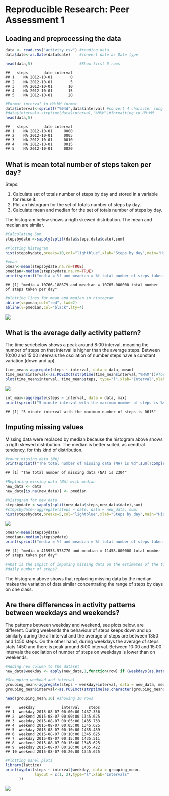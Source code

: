 # Reproducible Research: Peer Assessment 1


## Loading and preprocessing the data

```r
data <- read.csv("activity.csv") #reading data
data$date<-as.Date(data$date)    #convert date as Date type

head(data,5)                     #Show first 5 rows 
```

```
##   steps       date interval
## 1    NA 2012-10-01        0
## 2    NA 2012-10-01        5
## 3    NA 2012-10-01       10
## 4    NA 2012-10-01       15
## 5    NA 2012-10-01       20
```

```r
#Format interval to HH:MM format
data$interval<-sprintf("%04d",data$interval) #convert 4 character long and filling with 0
#data$interval<-strptime(data$interval,"%H%M")#formatting to HH:MM
head(data,5)
```

```
##   steps       date interval
## 1    NA 2012-10-01     0000
## 2    NA 2012-10-01     0005
## 3    NA 2012-10-01     0010
## 4    NA 2012-10-01     0015
## 5    NA 2012-10-01     0020
```

## What is mean total number of steps taken per day?
Steps:  
1. Calculate set of totals number of steps by day and stored in a variable for reuse it.  
2. Plot an histogram for the set of totals number of steps by day.    
3. Calculate mean and median for the set of totals number of steps by day.    

The histogram below shows a rigth skewed distribution. The mean and median are similar.


```r
#Calculating Sum
stepsbydate <-sapply(split(data$steps,data$date),sum)

#Plotting histogram 
hist(stepsbydate,breaks=10,col="lightblue",xlab="Steps by day",main="Histogram Steps by Day")

#mean
pmean<-mean(stepsbydate,na.rm=TRUE)
pmedian<-median(stepsbydate,na.rm=TRUE)
print(sprintf("media = %f and meadian = %f total number of steps taken per day",pmean,pmedian))
```

```
## [1] "media = 10766.188679 and meadian = 10765.000000 total number of steps taken per day"
```

```r
#plotting lines for mean and median in histogram
abline(v=pmean,col="red", lwd=2)
abline(v=pmedian,col="black",lty=4)
```

![](PA1_template_files/figure-html/unnamed-chunk-2-1.png) 

## What is the average daily activity pattern?
The time seriebelow shows a peak around 8:00 interval, meaning the number of steps on that interval is higher than the average steps. Between 10:00 and 15:00 intervals the oscilation of number steps have a constant variation (down and up).


```r
time_mean<-aggregate(steps ~ interval, data = data, mean)
time_mean$interval<-as.POSIXct(strptime(time_mean$interval,"%H%M"))#formatting to HH:MM
plot(time_mean$interval, time_mean$steps, type="l",xlab="Interval",ylab="steps mean",main="Time Serie")
```

![](PA1_template_files/figure-html/unnamed-chunk-3-1.png) 

```r
int_max<-aggregate(steps ~ interval, data = data, max)
print(sprintf("5-minute interval with the maximum number of steps is %s",int_max[which.max(int_max$steps),1]))
```

```
## [1] "5-minute interval with the maximum number of steps is 0615"
```

## Imputing missing values
Missing data were replaced by median because the histogram above shows a rigth skewed distribution. The median is better suited, as cendtral tendency, for this kind of distribution.


```r
#count missing data (NA)
print(sprintf("The total number of missing data (NA) is %d",sum(!complete.cases(data))))
```

```
## [1] "The total number of missing data (NA) is 2304"
```

```r
#Replacing missing data (NA) with median
new_data <- data
new_data[is.na(new_data)] <- pmedian

#Histogram for new_data
stepsbydate <-sapply(split(new_data$steps,new_data$date),sum)
#stepsbydate<-aggregate(steps ~ date, data = new_data, sum)
hist(stepsbydate,breaks=5,col="lightblue",xlab="Steps by day",main="Histogram Steps by Day with NA replaced by median ")
```

![](PA1_template_files/figure-html/unnamed-chunk-4-1.png) 

```r
pmean<-mean(stepsbydate)
pmedian<-median(stepsbydate)
print(sprintf("media = %f and meadian = %f total number of steps taken per day",pmean,pmedian))
```

```
## [1] "media = 415953.573770 and meadian = 11458.000000 total number of steps taken per day"
```

```r
#What is the impact of imputing missing data on the estimates of the total
#daily number of steps?
```
The histogram above shows that replacing missing data by the median makes the variation  of data similar concentrating the range of steps by days on one class.

## Are there differences in activity patterns between weekdays and weekends?

The patterns between weekday and weekend, see plots below, are different. During weekends the behaviour of steps keeps down and up similarly during the all interval and the average of steps are between 1350 and 1450 steps. On the other hand, during weekdays the average of steps stats 1450 and there is peak around 8:00 interval. Between 10:00 and 15:00 intervals the oscilation of number of steps on weekdays is lower than on weekends.


```r
#Adding new column to the dataset
new_data$weekday <- apply(new_data,1,function(row) if (weekdays(as.Date(row[2]), abbreviate = TRUE) %in% c("Sat","Sun")) as.factor("weekend") else as.factor("weekday") )

#Groupping weekdad and interval
grouping_mean<-aggregate(steps ~ weekday+interval, data = new_data, mean)
grouping_mean$interval<-as.POSIXct(strptime(as.character(grouping_mean$interval), format="%H%M"),format="%H%M")#formatting to HH:MM

head(grouping_mean,10) #showing 10 rows
```

```
##    weekday            interval    steps
## 1  weekday 2015-08-07 00:00:00 1437.356
## 2  weekend 2015-08-07 00:00:00 1345.625
## 3  weekday 2015-08-07 00:05:00 1435.733
## 4  weekend 2015-08-07 00:05:00 1345.625
## 5  weekday 2015-08-07 00:10:00 1435.489
## 6  weekend 2015-08-07 00:10:00 1345.625
## 7  weekday 2015-08-07 00:15:00 1435.511
## 8  weekend 2015-08-07 00:15:00 1345.625
## 9  weekday 2015-08-07 00:20:00 1435.422
## 10 weekend 2015-08-07 00:20:00 1345.625
```

```r
#Plotting panel plots
library(lattice)
print(xyplot(steps ~ interval|weekday, data = grouping_mean, 
             layout = c(1, 2),type="l",xlab="Intervals"
      ))
```

![](PA1_template_files/figure-html/unnamed-chunk-5-1.png) 
